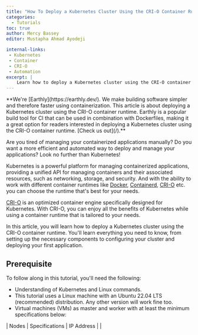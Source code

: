 ```yaml
---
title: "How To Deploy a Kubernetes Cluster Using the CRI-O Container Runtime"
categories:
  - Tutorials
toc: true
author: Mercy Bassey
editor: Mustapha Ahmad Ayodeji

internal-links:
 - Kubernetes
 - Container
 - CRI-O
 - Automation
excerpt: |
    Learn how to deploy a Kubernetes cluster using the CRI-O container runtime. This tutorial provides step-by-step instructions for setting up the necessary components, configuring the cluster, and deploying your first application.
---
```

<!--sgpt-->**We're [Earthly](https://earthly.dev/). We make building software simpler and therefore faster using containerization. This article is about deploying a Kubernetes cluster using the CRI-O container runtime. Earthly is a popular build tool for CI that can be used in combination with Dockerfiles, making it a great option for readers interested in deploying a Kubernetes cluster using the CRI-O container runtime. [Check us out](/).**

Are you tired of managing your containerized applications manually? Do you want a more efficient and automated way to deploy and manage your applications? Look no further than Kubernetes!

Kubernetes is a powerful platform for managing containerized applications, providing a unified API for managing containers and their associated resources, such as networking, storage, and security. And with the ability to work with different container runtimes like [Docker](https://docs.docker.com/), [Containerd](https://containerd.io/docs/getting-started/), [CRI-O](https://docs.openshift.com/container-platform/3.11/crio/crio_runtime.html) etc. you can choose the runtime that's best for your needs.

[CRI-O](https://cri-o.io/) is an optimized container engine specifically designed for Kubernetes. With CRI-O, you can enjoy all the benefits of Kubernetes while using a container runtime that is tailored to your needs.

In this article, you will learn how to deploy a Kubernetes cluster using the CRI-O container runtime. You'll learn everything you need to know, from setting up the necessary components to configuring your cluster and deploying your first application.

## Prerequisite

To follow along in this tutorial, you'll need the following:

- Understanding of Kubernetes and Linux commands.
- This tutorial uses a Linux machine with an Ubuntu 22.04 LTS (recommended) distribution. Any other version will work fine too.
- Virtual machines (VMs) as master and worker with at least the minimum specifications below:

| Nodes  | Specifications | IP Address |
|